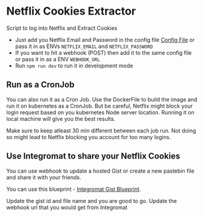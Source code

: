 # Netflix Cookies Extractor
Script to log into Netflix and Extract Cookies

- Just add you Netflix Email and Password in the config file [Config File](./src/utils/config.ts) or pass it in as ENVs `NETFLIX_EMAIL` and `NETFLIX_PASSWORD`
- If you want to hit a webhook (POST) then add it to the same config file or pass it in as a ENV `WEBHOOK_URL`
- Run `npm run dev` to run it in development mode


## Run as a CronJob
You can also run it as a Cron Job. Use the DockerFile to build the image and run it on kubernetes as a CronJob.
But be careful, Netflix might block your login request based on you kubernetes Node server location.
Running it on local machine will give you the best results.

Make sure to keep atleast 30 min different between each job run. Not doing so might lead to Netflix blocking you account for too many logins.


## Use **Integromat** to share your Netflix Cookies
You can use webhook to update a hosted Gist or create a new pastebin file and share it with your friends.

You can use this blueprint - [Integromat Gist Blueprint](./Integromat/gist-blueprint.json).

Update the gist id and file name and you are good to go. Update the webhook url that you would get from Integromat